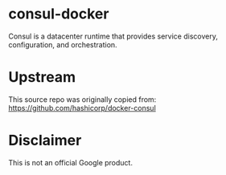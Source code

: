 consul-docker
============

Consul is a datacenter runtime that provides service discovery, configuration, and orchestration.

# Upstream
This source repo was originally copied from:
https://github.com/hashicorp/docker-consul

# Disclaimer
This is not an official Google product.
